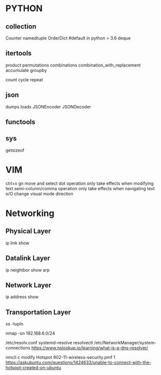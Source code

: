 # PYTHON

## collection
Counter
namedtuple
OrderDict #default in python > 3.6
deque

## itertools
product
permutations
combinations
combination_with_replacement
accumulate
groupby

count
cycle
repeat

## json
dumps
loads
JSONEncoder
JSONDecoder

## functools

## sys
getsizeof

# VIM
ctrl+x
gn move and select
dot operation only take effects when modifying text
semi-column/comma operation only take effects when navigating text
o/O change visual mode direction

# Networking

## Physical Layer
ip link show

## Datalink Layer
ip neightbor show
arp

## Network Layer
ip address show

## Transportation Layer
ss -tupln


nmap -sn 192.168.6.0/24

/etc/resolv.conf
systemd-resolve
resolvectl
/etc/NetworkManager/system-connections
https://www.nslookup.io/learning/what-is-a-dns-resolver/

nmcli c modify Hotspot 802-11-wireless-security.pmf 1
https://askubuntu.com/questions/1424633/unable-to-connect-with-the-hotspot-created-on-ubuntu
